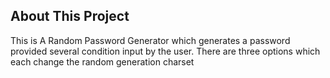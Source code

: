 ## About This Project

This is A Random Password Generator which generates a password provided several condition input by the user. 
There are three options which each change the random generation charset 